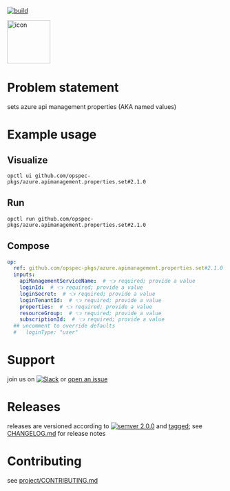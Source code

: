 [![build](https://github.com/opspec-pkgs/azure.apimanagement.properties.set/actions/workflows/build.yml/badge.svg)](https://github.com/opspec-pkgs/azure.apimanagement.properties.set/actions/workflows/build.yml)


<img src="icon.svg" alt="icon" height="100px">

# Problem statement

sets azure api management properties (AKA named values)

# Example usage

## Visualize

```shell
opctl ui github.com/opspec-pkgs/azure.apimanagement.properties.set#2.1.0
```

## Run

```
opctl run github.com/opspec-pkgs/azure.apimanagement.properties.set#2.1.0
```

## Compose

```yaml
op:
  ref: github.com/opspec-pkgs/azure.apimanagement.properties.set#2.1.0
  inputs:
    apiManagementServiceName:  # 👈 required; provide a value
    loginId:  # 👈 required; provide a value
    loginSecret:  # 👈 required; provide a value
    loginTenantId:  # 👈 required; provide a value
    properties:  # 👈 required; provide a value
    resourceGroup:  # 👈 required; provide a value
    subscriptionId:  # 👈 required; provide a value
  ## uncomment to override defaults
  #   loginType: "user"
```

# Support

join us on
[![Slack](https://img.shields.io/badge/slack-opctl-E01563.svg)](https://join.slack.com/t/opctl/shared_invite/zt-51zodvjn-Ul_UXfkhqYLWZPQTvNPp5w)
or
[open an issue](https://github.com/opspec-pkgs/azure.apimanagement.properties.set/issues)

# Releases

releases are versioned according to
[![semver 2.0.0](https://img.shields.io/badge/semver-2.0.0-brightgreen.svg)](http://semver.org/spec/v2.0.0.html)
and [tagged](https://git-scm.com/book/en/v2/Git-Basics-Tagging); see
[CHANGELOG.md](CHANGELOG.md) for release notes

# Contributing

see
[project/CONTRIBUTING.md](https://github.com/opspec-pkgs/project/blob/main/CONTRIBUTING.md)
